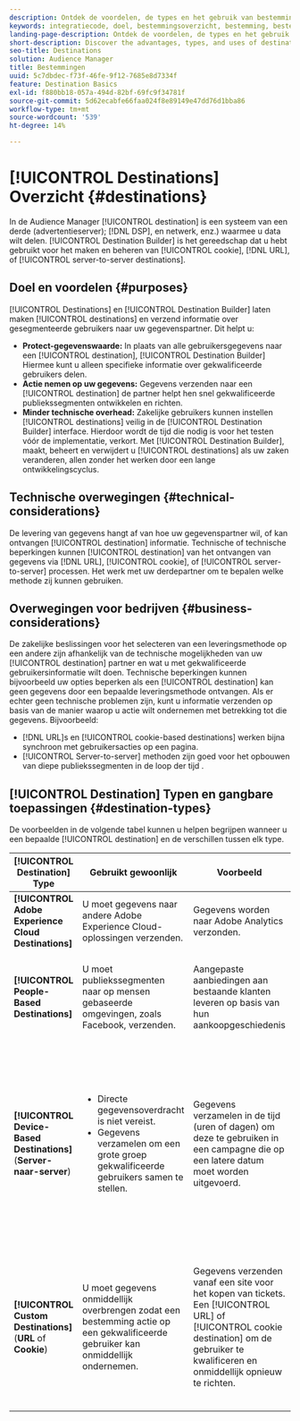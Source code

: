 ```yaml
---
description: Ontdek de voordelen, de types en het gebruik van bestemmingen - elk systeem van derden, zoals een advertentieserver of DSP, waar u gegevens deelt. Gebruik Destination Builder om cookies, URL- of server-naar-server-bestemmingen te maken en beheren.
keywords: integratiecode, doel, bestemmingsoverzicht, bestemming, bestemming, bestemming, bestemming, bestemming, bestemming, bestemming, bestemming, bestemming, bestemming, bestemming, bestemming
landing-page-description: Ontdek de voordelen, de types en het gebruik van bestemmingen - elk systeem van derden, zoals een advertentieserver of DSP, waar u gegevens deelt. Gebruik Destination Builder om cookies, URL- of server-naar-server-bestemmingen te maken en beheren.
short-description: Discover the advantages, types, and uses of destinations – any third-party system, such as an ad server or DSP, where you share data. Use Destination Builder to create and manage cookies, URL, or server-to-server destinations.
seo-title: Destinations
solution: Audience Manager
title: Bestemmingen
uuid: 5c7dbdec-f73f-46fe-9f12-7685e8d7334f
feature: Destination Basics
exl-id: f880bb18-057a-494d-82bf-69fc9f34781f
source-git-commit: 5d62ecabfe66faa024f8e89149e47dd76d1bba86
workflow-type: tm+mt
source-wordcount: '539'
ht-degree: 14%

---
```


# [!UICONTROL Destinations] Overzicht {#destinations}

In de Audience Manager [!UICONTROL destination] is een systeem van een derde (advertentieserver); [!DNL DSP], en netwerk, enz.) waarmee u data wilt delen. [!UICONTROL Destination Builder] is het gereedschap dat u hebt gebruikt voor het maken en beheren van [!UICONTROL cookie], [!DNL URL], of [!UICONTROL server-to-server destinations].

## Doel en voordelen {#purposes}

<!-- c_destinations.xml -->

[!UICONTROL Destinations] en [!UICONTROL Destination Builder] laten maken [!UICONTROL destinations] en verzend informatie over gesegmenteerde gebruikers naar uw gegevenspartner. Dit helpt u:

* **Protect-gegevenswaarde:** In plaats van alle gebruikersgegevens naar een [!UICONTROL destination], [!UICONTROL Destination Builder] Hiermee kunt u alleen specifieke informatie over gekwalificeerde gebruikers delen.
* **Actie nemen op uw gegevens:** Gegevens verzenden naar een [!UICONTROL destination] de partner helpt hen snel gekwalificeerde publiekssegmenten ontwikkelen en richten.
* **Minder technische overhead:** Zakelijke gebruikers kunnen instellen [!UICONTROL destinations] veilig in de [!UICONTROL Destination Builder] interface. Hierdoor wordt de tijd die nodig is voor het testen vóór de implementatie, verkort. Met [!UICONTROL Destination Builder], maakt, beheert en verwijdert u [!UICONTROL destinations] als uw zaken veranderen, allen zonder het werken door een lange ontwikkelingscyclus.

## Technische overwegingen {#technical-considerations}

<!-- destination-delivery-methods.xml -->

De levering van gegevens hangt af van hoe uw gegevenspartner wil, of kan ontvangen [!UICONTROL destination] informatie. Technische of technische beperkingen kunnen [!UICONTROL destination] van het ontvangen van gegevens via [!DNL URL], [!UICONTROL cookie], of [!UICONTROL server-to-server] processen. Het werk met uw derdepartner om te bepalen welke methode zij kunnen gebruiken.

## Overwegingen voor bedrijven {#business-considerations}

De zakelijke beslissingen voor het selecteren van een leveringsmethode op een andere zijn afhankelijk van de technische mogelijkheden van uw [!UICONTROL destination] partner en wat u met gekwalificeerde gebruikersinformatie wilt doen. Technische beperkingen kunnen bijvoorbeeld uw opties beperken als een [!UICONTROL destination] kan geen gegevens door een bepaalde leveringsmethode ontvangen. Als er echter geen technische problemen zijn, kunt u informatie verzenden op basis van de manier waarop u actie wilt ondernemen met betrekking tot die gegevens. Bijvoorbeeld:

* [!DNL URL]s en [!UICONTROL cookie-based destinations] werken bijna synchroon met gebruikersacties op een pagina.
* [!UICONTROL Server-to-server] methoden zijn goed voor het opbouwen van diepe publiekssegmenten in de loop der tijd .

## [!UICONTROL Destination] Typen en gangbare toepassingen {#destination-types}

De voorbeelden in de volgende tabel kunnen u helpen begrijpen wanneer u een bepaalde [!UICONTROL destination] en de verschillen tussen elk type.

| [!UICONTROL Destination] Type | Gebruikt gewoonlijk | Voorbeeld | Overwegingen |
|--- |--- |--- |--- |
| **[!UICONTROL Adobe Experience Cloud Destinations]** | U moet gegevens naar andere Adobe Experience Cloud-oplossingen verzenden. | Gegevens worden naar Adobe Analytics verzonden. |  |
| **[!UICONTROL People-Based Destinations]** | U moet publiekssegmenten naar op mensen gebaseerde omgevingen, zoals Facebook, verzenden. | Aangepaste aanbiedingen aan bestaande klanten leveren op basis van hun aankoopgeschiedenis | Het richten van het publiek wordt gedaan door gehakte herkenningstekens. Zie [Bestemmingen op basis van personen](people-based-destinations-overview.md). |
| **[!UICONTROL Device-Based Destinations]** (**Server-naar-server**) | <ul><li>Directe gegevensoverdracht is niet vereist.</li><li>Gegevens verzamelen om een grote groep gekwalificeerde gebruikers samen te stellen.</li></ul> | Gegevens verzamelen in de tijd (uren of dagen) om deze te gebruiken in een campagne die op een latere datum moet worden uitgevoerd. | <ul><li>Hiermee worden gegevens over nieuwe en vorige sitebezoekers overgedragen. </li><li>Bezoekers hoeven niet opnieuw te worden gezien om in aanmerking te komen voor andere segmenten.</li></ul> |
| **[!UICONTROL Custom Destinations]** (**URL** of **Cookie**) | U moet gegevens onmiddellijk overbrengen zodat een bestemming actie op een gekwalificeerde gebruiker kan onmiddellijk ondernemen. | Gegevens verzenden vanaf een site voor het kopen van tickets. Een [!UICONTROL URL] of [!UICONTROL cookie destination] om de gebruiker te kwalificeren en onmiddellijk opnieuw te richten. | <ul><li>Hiermee worden alleen gegevens over nieuwe bezoekers overgedragen. </li><li>Bezoekers moeten weer zichtbaar worden om in aanmerking te komen voor het segment.</li></ul> |
